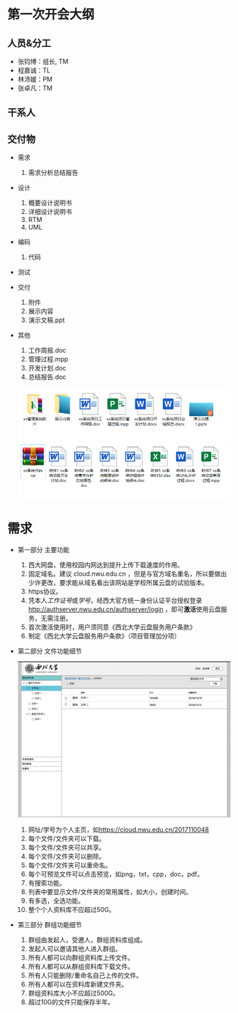第一次开会大纲
===

人员&分工
---

* 张钧博：组长, TM
* 程嘉诚：TL
* 林沛媛：PM
* 张卓凡：TM

干系人
---

交付物
---

* 需求
  
    1. 需求分析总结报告

* 设计

    1. 概要设计说明书
    2. 详细设计说明书
    3. RTM
    4. UML

* 编码

    1. 代码

* 测试

* 交付

    1. 附件
    2. 展示内容
    3. 演示文稿.ppt

* 其他

    1. 工作周报.doc
    2. 管理过程.mpp
    3. 开发计划.doc
    4. 总结报告.doc

  ![2](交付物1.png)
  ![3](交付物2.png)

需求
===

* 第一部分 主要功能
  1. 西大网盘，使用校园内网达到提升上传下载速度的作用。
  2. 固定域名。建议 cloud.nwu.edu.cn ，但是与官方域名重名，所以要做出少许更改，要求能从域名看出该网站是学校所属云盘的试验版本。
  3. https协议。
  4. 凭本人*工作证号*或*学号*，经西大官方统一身份认证平台授权登录 <http://authserver.nwu.edu.cn/authserver/login> ，即可**激活**使用云盘服务，无需注册。
  5. 首次激活使用时，用户须同意《西北大学云盘服务用户条款》
  6. 制定《西北大学云盘服务用户条款》（项目管理加分项）

* 第二部分 文件功能细节

  ![原型图1](原型1.png)

  1. 网址/学号为个人主页，如<https://cloud.nwu.edu.cn/2017110048>
  2. 每个文件/文件夹可以下载。
  3. 每个文件/文件夹可以共享。
  4. 每个文件/文件夹可以删除。
  5. 每个文件/文件夹可以重命名。
  6. 每个可预览文件可以点击预览，如png，txt，cpp，doc，pdf。
  7. 有搜索功能。
  8. 列表中要显示文件/文件夹的常用属性，如大小，创建时间。
  9. 有多选，全选功能。
  10. 整个个人资料库不应超过50G。

* 第三部分 群组功能细节

  1. 群组由发起人，受邀人，群组资料库组成。
  2. 发起人可以邀请其他人进入群组。
  3. 所有人都可以向群组资料库上传文件。
  4. 所有人都可以从群组资料库下载文件。
  5. 所有人只能删除/重命名自己上传的文件。
  6. 所有人都可以在资料库新建文件夹。
  7. 群组资料库大小不应超过500G。
  8. 超过10G的文件只能保存半年。

